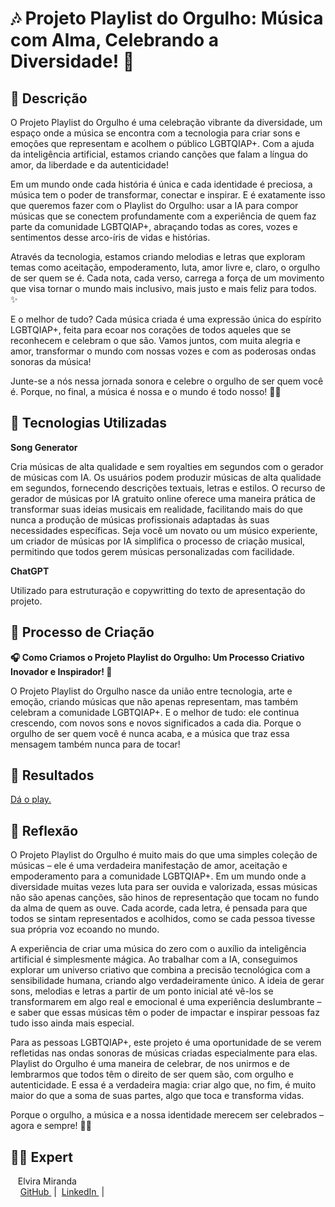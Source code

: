 

# 🎶 Projeto Playlist do Orgulho: Música com Alma, Celebrando a Diversidade! 🌈

## 📒 Descrição

O Projeto Playlist do Orgulho é uma celebração vibrante da diversidade, um espaço onde a música se encontra com a tecnologia para criar sons e emoções que representam e acolhem o público LGBTQIAP+. Com a ajuda da inteligência artificial, estamos criando canções que falam a língua do amor, da liberdade e da autenticidade!

Em um mundo onde cada história é única e cada identidade é preciosa, a música tem o poder de transformar, conectar e inspirar. E é exatamente isso que queremos fazer com o Playlist do Orgulho: usar a IA para compor músicas que se conectem profundamente com a experiência de quem faz parte da comunidade LGBTQIAP+, abraçando todas as cores, vozes e sentimentos desse arco-íris de vidas e histórias.

Através da tecnologia, estamos criando melodias e letras que exploram temas como aceitação, empoderamento, luta, amor livre e, claro, o orgulho de ser quem se é. Cada nota, cada verso, carrega a força de um movimento que visa tornar o mundo mais inclusivo, mais justo e mais feliz para todos. ✨

E o melhor de tudo? Cada música criada é uma expressão única do espírito LGBTQIAP+, feita para ecoar nos corações de todos aqueles que se reconhecem e celebram o que são. Vamos juntos, com muita alegria e amor, transformar o mundo com nossas vozes e com as poderosas ondas sonoras da música!

Junte-se a nós nessa jornada sonora e celebre o orgulho de ser quem você é. Porque, no final, a música é nossa e o mundo é todo nosso! 🎉💖

## 🤖 Tecnologias Utilizadas

<p><strong>Song Generator</strong></p>
  Cria músicas de alta qualidade e sem royalties em segundos com o gerador de músicas com IA. Os usuários podem produzir músicas de alta qualidade em segundos, fornecendo descrições textuais, letras e estilos. O recurso de gerador de músicas por IA gratuito online oferece uma maneira prática de transformar suas ideias musicais em realidade, facilitando mais do que nunca a produção de músicas profissionais adaptadas às suas necessidades específicas. Seja você um novato ou um músico experiente, um criador de músicas por IA simplifica o processo de criação musical, permitindo que todos gerem músicas personalizadas com facilidade.
</li>

<p><strong>ChatGPT</strong></p>
  Utilizado para estruturação e copywritting do texto de apresentação do projeto.
  
## 🧐 Processo de Criação

<p><strong>🎧 Como Criamos o Projeto Playlist do Orgulho: Um Processo Criativo Inovador e Inspirador! 🌟</strong></p>

O Projeto Playlist do Orgulho nasce da união entre tecnologia, arte e emoção, criando músicas que não apenas representam, mas também celebram a comunidade LGBTQIAP+. E o melhor de tudo: ele continua crescendo, com novos sons e novos significados a cada dia. Porque o orgulho de ser quem você é nunca acaba, e a música que traz essa mensagem também nunca para de tocar!

## 🚀 Resultados
[Dá o play.](https://www.youtube.com/playlist?list=PLtFRWK3uuEwG7B6k3cBAnc3Sqrd3kBUVA) 
 
## 💭 Reflexão 
O Projeto Playlist do Orgulho é muito mais do que uma simples coleção de músicas – ele é uma verdadeira manifestação de amor, aceitação e empoderamento para a comunidade LGBTQIAP+. Em um mundo onde a diversidade muitas vezes luta para ser ouvida e valorizada, essas músicas não são apenas canções, são hinos de representação que tocam no fundo da alma de quem as ouve. Cada acorde, cada letra, é pensada para que todos se sintam representados e acolhidos, como se cada pessoa tivesse sua própria voz ecoando no mundo.

A experiência de criar uma música do zero com o auxílio da inteligência artificial é simplesmente mágica. Ao trabalhar com a IA, conseguimos explorar um universo criativo que combina a precisão tecnológica com a sensibilidade humana, criando algo verdadeiramente único. A ideia de gerar sons, melodias e letras a partir de um ponto inicial até vê-los se transformarem em algo real e emocional é uma experiência deslumbrante – e saber que essas músicas têm o poder de impactar e inspirar pessoas faz tudo isso ainda mais especial.

Para as pessoas LGBTQIAP+, este projeto é uma oportunidade de se verem refletidas nas ondas sonoras de músicas criadas especialmente para elas. Playlist do Orgulho é uma maneira de celebrar, de nos unirmos e de lembrarmos que todos têm o direito de ser quem são, com orgulho e autenticidade. E essa é a verdadeira magia: criar algo que, no fim, é muito maior do que a soma de suas partes, algo que toca e transforma vidas.

Porque o orgulho, a música e a nossa identidade merecem ser celebrados – agora e sempre! 🌟💖

## 👨‍💻 Expert

<p>
    <p>&nbsp&nbsp&nbspElvira Miranda<br>
    &nbsp&nbsp&nbsp
    <a 
        href="https://github.com/elviraafmiranda">
        GitHub
    </a>
    &nbsp;|&nbsp;
    <a 
        href="www.linkedin.com/in/elviraafmiranda">
        LinkedIn
    </a>
    &nbsp;|&nbsp;</p>
</p>
<br/><br/>
<p>

